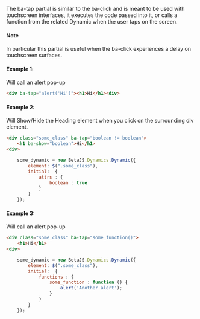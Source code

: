 

The ba-tap partial is similar to the ba-click and is meant to be used with touchscreen interfaces,
it executes the code passed into it, or calls a function from the related Dynamic when the user taps on the screen.

#### Note

In particular this partial is useful when the ba-click experiences a delay on touchscreen surfaces.


#### Example 1:

Will call an alert pop-up


```html
<div ba-tap="alert('Hi')"><h1>Hi</h1><div>
```

#### Example 2:

Will Show/Hide the Heading element when you click on the surrounding div element.

```html
<div class="some_class" ba-tap="boolean != boolean">
    <h1 ba-show="boolean">Hi</h1>
<div>
```

```js
    some_dynamic = new BetaJS.Dynamics.Dynamic({
        element: $(".some_class"),
        initial:  {
            attrs : {
                boolean : true
            }
        }
    });
```

#### Example 3:

Will call an alert pop-up

```html
<div class="some_class" ba-tap="some_function()">
    <h1>Hi</h1>
<div>
```

```js
    some_dynamic = new BetaJS.Dynamics.Dynamic({
        element: $(".some_class"),
        initial:  {
            functions : {
                some_function : function () {
                    alert('Another alert');
                }
            }
        }
    });
```
